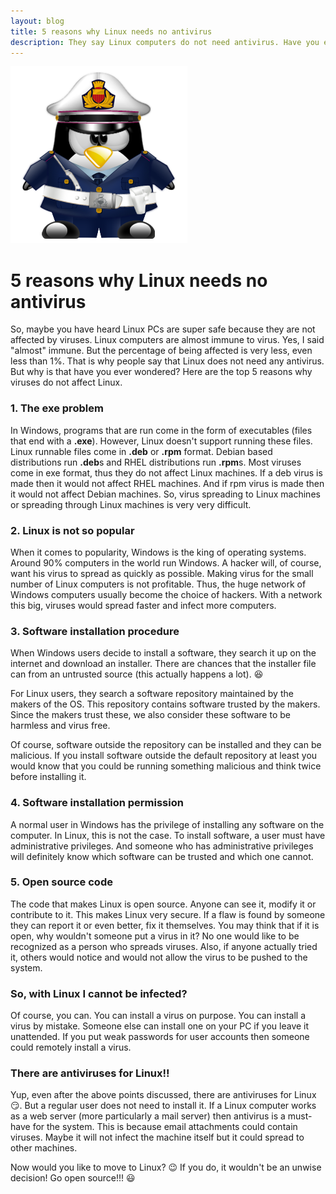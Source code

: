 ```yaml
---
layout: blog
title: 5 reasons why Linux needs no antivirus
description: They say Linux computers do not need antivirus. Have you ever wondered why? Read on to know the truth.
---
```


<img class="pic" alt="Jekyll logo" src="/img/blog/linuxVirusProtected.png">

# 5 reasons why Linux needs no antivirus

So, maybe you have heard Linux PCs are super safe because they are not affected by viruses. Linux computers are almost immune to virus. Yes, I said "almost" immune. But the percentage of being affected is very less, even less than 1%. That is why people say that Linux does not need any antivirus. But why is that have you ever wondered? Here are the top 5 reasons why viruses do not affect Linux.

### 1. The exe problem

In Windows, programs that are run come in the form of executables (files that end with a **.exe**). However, Linux doesn't support running these files. Linux runnable files come in **.deb** or **.rpm** format. Debian based distributions run **.deb**s and RHEL distributions run **.rpm**s. Most viruses come in exe format, thus they do not affect Linux machines. If a deb virus is made then it would not affect RHEL machines. And if rpm virus is made then it would not affect Debian machines. So, virus spreading to Linux machines or spreading through Linux machines is very very difficult. 

### 2. Linux is not so popular

When it comes to popularity, Windows is the king of operating systems. Around 90% computers in the world run Windows. A hacker will, of course, want his virus to spread as quickly as possible. Making virus for the small number of Linux computers is not profitable. Thus, the huge network of Windows computers usually become the choice of hackers. With a network this big, viruses would spread faster and infect more computers.

### 3. Software installation procedure

When Windows users decide to install a software, they search it up on the internet and download an installer. There are chances that the installer file can from an untrusted source (this actually happens a lot). :laughing: 

For Linux users, they search a software repository maintained by the makers of the OS. This repository contains software trusted by the makers. Since the makers trust these, we also consider these software to be harmless and virus free.

Of course, software outside the repository can be installed and they can be malicious. If you install software outside the default repository at least you would know that you could be running something malicious and think twice before installing it.

### 4. Software installation permission

A normal user in Windows has the privilege of installing any software on the computer. In Linux, this is not the case. To install software, a user must have administrative privileges. And someone who has administrative privileges will definitely know which software can be trusted and which one cannot.

### 5. Open source code

The code that makes Linux is open source. Anyone can see it, modify it or contribute to it. This makes Linux very secure. If a flaw is found by someone they can report it or even better, fix it themselves. You may think that if it is open, why wouldn't someone put a virus in it? No one would like to be recognized as a person who spreads viruses. Also, if anyone actually tried it, others would notice and would not allow the virus to be pushed to the system.

### So, with Linux I cannot be infected?

Of course, you can. You can install a virus on purpose. You can install a virus by mistake. Someone else can install one on your PC if you leave it unattended. If you put weak passwords for user accounts then someone could remotely install a virus. 

###  There are antiviruses for Linux!!

Yup, even after the above points discussed, there are antiviruses for Linux  :smirk:. But a regular user does not need to install it. If a Linux computer works as a web server (more particularly a mail server) then antivirus is a must-have for the system. This is because email attachments could contain viruses. Maybe it will not infect the machine itself but it could spread to other machines.

Now would you like to move to Linux? :wink: If you do, it wouldn't be an unwise decision! Go open source!!! :smiley:


